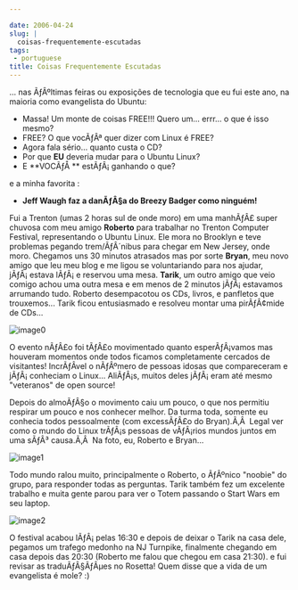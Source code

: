 ```yaml
---

date: 2006-04-24
slug: |
  coisas-frequentemente-escutadas
tags:
 - portuguese
title: Coisas Frequentemente Escutadas
---
```


... nas ÃƒÂºltimas feiras ou exposições de tecnologia que eu fui este
ano, na maioria como evangelista do Ubuntu:

-   Massa! Um monte de coisas FREE!!! Quero um... errr... o que é isso
    mesmo?
-   FREE? O que vocÃƒÂª quer dizer com Linux é FREE?
-   Agora fala sério... quanto custa o CD?
-   Por que **EU** deveria mudar para o Ubuntu Linux?
-   E **VOCÃƒÅ ** estÃƒÂ¡ ganhando o que?

e a minha favorita :

-   **Jeff Waugh faz a danÃƒÂ§a do Breezy Badger como ninguém!**

Fui a Trenton (umas 2 horas sul de onde moro) em uma manhÃƒÂ£ super
chuvosa com meu amigo **Roberto** para trabalhar no Trenton Computer
Festival, representando o Ubuntu Linux. Ele mora no Brooklyn e teve
problemas pegando trem/ÃƒÂ´nibus para chegar em New Jersey, onde moro.
Chegamos uns 30 minutos atrasados mas por sorte **Bryan**, meu novo
amigo que leu meu blog e me ligou se voluntariando para nos ajudar,
jÃƒÂ¡ estava lÃƒÂ¡ e reservou uma mesa. **Tarik**, um outro amigo que
veio comigo achou uma outra mesa e em menos de 2 minutos jÃƒÂ¡ estavamos
arrumando tudo. Roberto desempacotou os CDs, livros, e panfletos que
trouxemos... Tarik ficou entusiasmado e resolveu montar uma pirÃƒÂ¢mide
de CDs...

![image0](http://static.flickr.com/56/133925048_9a267c1267.jpg)

O evento nÃƒÂ£o foi tÃƒÂ£o movimentado quanto esperÃƒÂ¡vamos mas
houveram momentos onde todos ficamos completamente cercados de
visitantes! IncrÃƒÂ­vel o nÃƒÂºmero de pessoas idosas que compareceram e
jÃƒÂ¡ conheciam o Linux... AliÃƒÂ¡s, muitos deles jÃƒÂ¡ eram até mesmo
"veteranos" de open source!

Depois do almoÃƒÂ§o o movimento caiu um pouco, o que nos permitiu
respirar um pouco e nos conhecer melhor. Da turma toda, somente eu
conhecia todos pessoalmente (com excessÃƒÂ£o do Bryan).Ã‚Â  Legal ver
como o mundo do Linux trÃƒÂ¡s pessoas de vÃƒÂ¡rios mundos juntos em uma
sÃƒÂ³ causa.Ã‚Â  Na foto, eu, Roberto e Bryan...

![image1](http://static.flickr.com/56/133925050_946401b171_o.jpg)

Todo mundo ralou muito, principalmente o Roberto, o ÃƒÂºnico "noobie" do
grupo, para responder todas as perguntas. Tarik também fez um excelente
trabalho e muita gente parou para ver o Totem passando o Start Wars em
seu laptop.

![image2](http://static.flickr.com/46/133925049_0d6a8392f6.jpg)

O festival acabou lÃƒÂ¡ pelas 16:30 e depois de deixar o Tarik na casa
dele, pegamos um trafego medonho na NJ Turnpike, finalmente chegando em
casa depois das 20:30 (Roberto me falou que chegou em casa 21:30). e fui
revisar as traduÃƒÂ§ÃƒÂµes no Rosetta! Quem disse que a vida de um
evangelista é mole? :)
